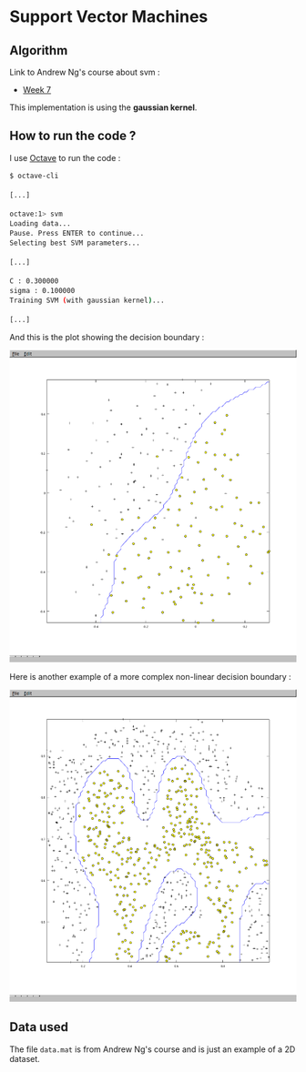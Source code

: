 # Support Vector Machines

## Algorithm

Link to Andrew Ng's course about svm :

- [Week 7](https://www.coursera.org/learn/machine-learning/home/week/7)

This implementation is using the **gaussian kernel**.

## How to run the code ?

I use [Octave](https://gnu.org/software/octave/) to run the code :

```bash
$ octave-cli

[...]

octave:1> svm
Loading data...
Pause. Press ENTER to continue...
Selecting best SVM parameters...

[...]

C : 0.300000
sigma : 0.100000
Training SVM (with gaussian kernel)...

[...]
```

And this is the plot showing the decision boundary :

![Example of output plot](img/decision_boundary_plot.png)

Here is another example of a more complex non-linear decision boundary :

![Another example](img/other_example_db.png)

## Data used 

The file `data.mat` is from Andrew Ng's course and is just an example of a 2D dataset.
